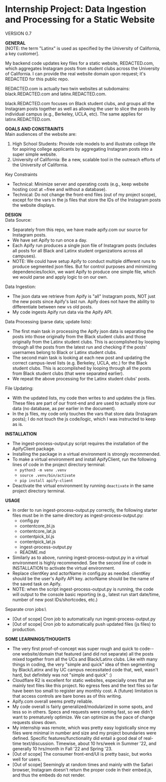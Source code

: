 # Internship Project: Data Ingestion and Processing for a Static Website

VERSION 0.7

**GENERAL**\
[NOTE: the term "Latinx" is used as specified by the University of California, a key customer].

My backend code updates key files for a static website, REDACTED.com, which aggregates Instagram posts from student clubs across the University of California. I can provide the real website domain upon request; it's REDACTED for this public repo.

REDACTED.com is actually two twin websites at subdomains: black.REDACTED.com and latinx.REDACTED.com.

black.REDACTED.com focuses on Black student clubs, and groups all the Instagram posts together as well as allowing the user to slice the posts by individual campus (e.g., Berkeley, UCLA, etc). The same applies for latinx.REDACTED.com.

**GOALS AND CONSTRAINTS**\
Main audiences of the website are:
1. High School Students: Provide role models to and illustrate college life for aspiring college applicants by aggregating Instagram posts into a super simple website.
2. University of California: Be a new, scalable tool in the outreach efforts of the University of California.

Key Constraints
- Technical: Minimize server and operating costs (e.g., keep website hosting cost at ~free and without a database).
- Technical: Do not change the front-end files (out of my project scope), except for the vars in the js files that store the IDs of the Instagram posts the website displays.

**DESIGN**\
Data Source:
- Separately from this repo, we have made apify.com our source for Instagram posts. 
- We have set Apify to run once a day.
- Each Apify run produces a single json file of Instagram posts (includes all posts for all Black and Latinx student organizations across all campuses).
- NOTE: We could have setup Apify to conduct multiple different runs to produce segmented json files. But for control purposes and minimizing dependencies/lockin, we want Apify to produce one simple file, which we would parse and apply logic to on our own.

Data Ingestion:
- The json data we retrieve from Apify is "all" Instagram posts, NOT just the new posts since Apify's last run. Apify does not have the ability to differentiate between new vs old posts.
- My code ingests Apify run data via the Apify API.

Data Processing (parse data; update lists):
- The first main task in processing the Apify json data is separating the posts into those originally from the Black student clubs and those originally from the Latinx student clubs. This is accomplished by looping through all the posts from the latest run and checking if the posts' usernames belong to Black or Latinx student clubs.
- The second main task is looking at each new post and updating the correct campus-level lists (e.g. Berkeley, UCLA, etc.) for the Black student clubs. This is accomplished by looping through all the posts from Black student clubs (that were separated earlier).
- We repeat the above processing for the Latinx student clubs' posts.

File Updating:
- With the updated lists, my code then writes to and updates the js files. These files are part of our front-end and are used to actually store our data (no database, as per earlier in the document).
- In the js files, my code only touches the vars that store data (Instagram posts); I do not touch the js code/logic, which I was instructed to keep as is.

**INSTALLATION**
- The ingest-process-output.py script requires the installation of the ApifyClient package.
- Installing the package in a virtual environment is strongly recommended.
- To make a virtual environment and install ApifyClient, run the following lines of code in the project directory terminal:
    - `python3 -m venv .venv`
    - `source .venv/bin/activate`
    - `pip install apify-client`
- Deactivate the virtual environment by running `deactivate` in the same project directory terminal.

**USAGE**
- In order to run ingest-process-output.py correctly, the following starter files must be in the same directory as ingest-process-output.py:
    - config.py
    - contentcore_bl.js
    - contentcore_lat.js
    - contentpick_bl.js
    - contentpick_lat.js
    - ingest-process-output.py
    - README.md
- Similarly as to above, running ingest-process-output.py in a virtual environment is highly recommended. See the second line of code in INSTALLATION to activate the virtual environment.
- Replace clientKey and actorName in config.py as needed. clientKey should be the user's Apify API key. actorName should be the name of the saved task on Apify.
- NOTE: when the script ingest-process-output.py is running, the code will output to the console basic reporting (e.g., latest run start date/time, number of new post IDs/shortcodes, etc.)

Separate cron jobs:\
- [Out of scope] Cron job to automatically run ingest-process-output.py
- [Out of scope] Cron job to automatically push updated files (js files) to production.

**SOME LEARNINGS/THOUGHTS**
- The very first proof-of-concept was super rough and quick to code-- one website/domain that featured (and did not separate) all the posts mixed together from all the UCs and Black/Latinx clubs. Like with many things in coding, the very "simple and quick" idea of then segmenting by Black/Latinx and by UC campus necessitated code that, well, wasn't hard, but definitely was not "simple and quick" :)
- Cloudflare R2 is excellent for static websites, especially ones that are mainly text files like this project. No egress fees and the text files so far have been too small to register any monthly cost. A (future) limitation is that access controls are bare bones as of this writing.
- Apify.com overall seems pretty reliable.
- My code overall is fairly generalized/modularized in some spots, and less so in others. Specs and requests were coming fast, so we didn't want to prematurely optimize. We can optimize as the pace of change requests slows down.
- My internship was remote, which was pretty easy logistically since my files were minimal in number and size and my project boundaries were defined. Specific features/functionality did entail a good deal of real-time text/discussion. Timewise, about 10 hrs/week in Summer '22, and generally 10 hrs/month in Fall '22 and Spring '23.
- [Out of scope] The consumer front-end/UI is pretty basic, but works well for users.
- [Out of scope] Seemingly at random times and mainly with the Safari browser, Instagram doesn't return the proper code in their embed.js, and thus the embeds do not render. 
